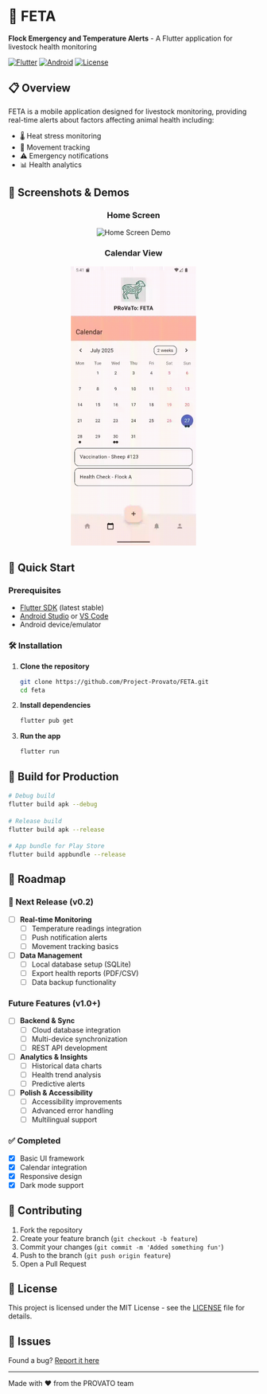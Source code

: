 # 🐑 FETA
**Flock Emergency and Temperature Alerts** - A Flutter application for livestock health monitoring

[![Flutter](https://img.shields.io/badge/Flutter-02569B?style=for-the-badge&logo=flutter&logoColor=white)](https://flutter.dev)
[![Android](https://img.shields.io/badge/Android-3DDC84?style=for-the-badge&logo=android&logoColor=white)](https://developer.android.com)
[![License](https://img.shields.io/badge/License-MIT-blue.svg?style=for-the-badge)](LICENSE)

## 📋 Overview

FETA is a mobile application designed for livestock monitoring, providing real-time alerts about factors affecting animal health including:
- 🌡️ Heat stress monitoring
- 📱 Movement tracking
- ⚠️ Emergency notifications
- 📊 Health analytics

## 📱 Screenshots & Demos

<div align="center">

### Home Screen
<img src="assets/home.gif" width="50%" alt="Home Screen Demo">

### Calendar View
<img src="assets/calendar.gif" width="50%" alt="Calendar Demo">

</div>

## 🚀 Quick Start

### Prerequisites
- [Flutter SDK](https://flutter.dev/docs/get-started/install) (latest stable)
- [Android Studio](https://developer.android.com/studio) or [VS Code](https://code.visualstudio.com/)
- Android device/emulator

### 🛠️ Installation

1. **Clone the repository**
   ```bash
   git clone https://github.com/Project-Provato/FETA.git
   cd feta
   ```

2. **Install dependencies**
   ```bash
   flutter pub get
   ```

3. **Run the app**
   ```bash
   flutter run
   ```

## 📱 Build for Production

```bash
# Debug build
flutter build apk --debug

# Release build
flutter build apk --release

# App bundle for Play Store
flutter build appbundle --release
```

## 🚧 Roadmap

### 🎯 Next Release (v0.2)
- [ ] **Real-time Monitoring**
  - [ ] Temperature readings integration
  - [ ] Push notification alerts
  - [ ] Movement tracking basics

- [ ] **Data Management**
  - [ ] Local database setup (SQLite)
  - [ ] Export health reports (PDF/CSV)
  - [ ] Data backup functionality

### Future Features (v1.0+)
- [ ] **Backend & Sync**
  - [ ] Cloud database integration
  - [ ] Multi-device synchronization
  - [ ] REST API development

- [ ] **Analytics & Insights**
  - [ ] Historical data charts
  - [ ] Health trend analysis
  - [ ] Predictive alerts

- [ ] **Polish & Accessibility**
  - [ ] Accessibility improvements
  - [ ] Advanced error handling
  - [ ] Multilingual support

### ✅ Completed
- [x] Basic UI framework
- [x] Calendar integration
- [x] Responsive design
- [x] Dark mode support

## 🤝 Contributing

1. Fork the repository
2. Create your feature branch (`git checkout -b feature`)
3. Commit your changes (`git commit -m 'Added something fun'`)
4. Push to the branch (`git push origin feature`)
5. Open a Pull Request

## 📄 License

This project is licensed under the MIT License - see the [LICENSE](LICENSE.md) file for details.

## 🐛 Issues

Found a bug? [Report it here](https://github.com/Project-Provato/FETA/issues)

---
Made with ❤️  from the PROVATO team